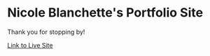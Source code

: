 # Nicole Blanchette's Portfolio Site
Thank you for stopping by!

[Link to Live Site](www.nicoleblanchette.dev)

